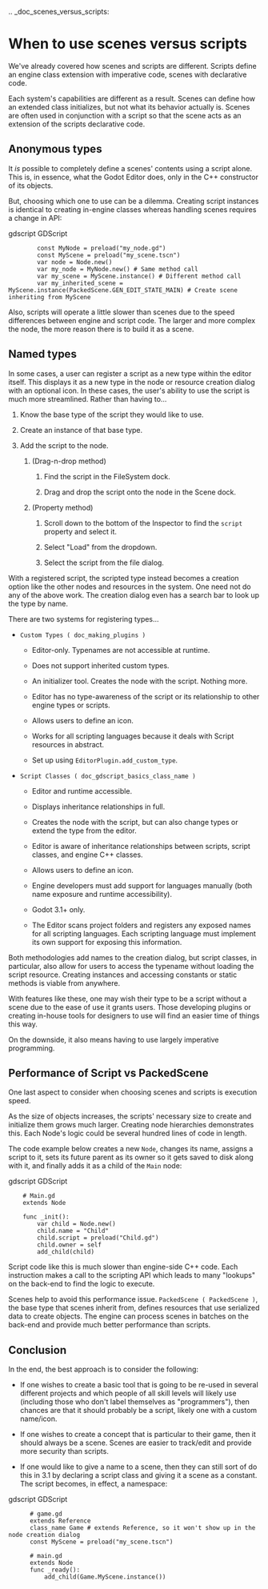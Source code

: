 .. _doc_scenes_versus_scripts:

When to use scenes versus scripts
=================================

We've already covered how scenes and scripts are different. Scripts
define an engine class extension with imperative code, scenes with
declarative code.

Each system's capabilities are different as a result.
Scenes can define how an extended class initializes, but not what its
behavior actually is. Scenes are often used in conjunction with a script so
that the scene acts as an extension of the scripts declarative code.

Anonymous types
---------------

It *is* possible to completely define a scenes' contents using a script alone.
This is, in essence, what the Godot Editor does, only in the C++ constructor
of its objects.

But, choosing which one to use can be a dilemma. Creating script instances
is identical to creating in-engine classes whereas handling scenes requires
a change in API:

gdscript GDScript

```
        const MyNode = preload("my_node.gd")
        const MyScene = preload("my_scene.tscn")
        var node = Node.new()
        var my_node = MyNode.new() # Same method call
        var my_scene = MyScene.instance() # Different method call
        var my_inherited_scene = MyScene.instance(PackedScene.GEN_EDIT_STATE_MAIN) # Create scene inheriting from MyScene
```

Also, scripts will operate a little slower than scenes due to the
speed differences between engine and script code. The larger and more complex
the node, the more reason there is to build it as a scene.

Named types
-----------

In some cases, a user can register a script as a new type within the editor
itself. This displays it as a new type in the node or resource creation dialog
with an optional icon. In these cases, the user's ability to use the script
is much more streamlined. Rather than having to...

1. Know the base type of the script they would like to use.

2. Create an instance of that base type.

3. Add the script to the node.

   1. (Drag-n-drop method)

      1. Find the script in the FileSystem dock.

      2. Drag and drop the script onto the node in the Scene dock.

   2. (Property method)

      1. Scroll down to the bottom of the Inspector to find the `script` property and select it.

      2. Select "Load" from the dropdown.

      3. Select the script from the file dialog.

With a registered script, the scripted type instead becomes a creation option
like the other nodes and resources in the system. One need not do any of the
above work. The creation dialog even has a search bar to look up the type by
name.

There are two systems for registering types...

- `Custom Types ( doc_making_plugins )`

   - Editor-only. Typenames are not accessible at runtime.

   - Does not support inherited custom types.

   - An initializer tool. Creates the node with the script. Nothing more.

   - Editor has no type-awareness of the script or its relationship
     to other engine types or scripts.

   - Allows users to define an icon.

   - Works for all scripting languages because it deals with Script resources in abstract.

   - Set up using `EditorPlugin.add_custom_type`.

- `Script Classes ( doc_gdscript_basics_class_name )`

   - Editor and runtime accessible.

   - Displays inheritance relationships in full.

   - Creates the node with the script, but can also change types
     or extend the type from the editor.

   - Editor is aware of inheritance relationships between scripts,
     script classes, and engine C++ classes.

   - Allows users to define an icon.

   - Engine developers must add support for languages manually (both name exposure and
     runtime accessibility).

   - Godot 3.1+ only.

   - The Editor scans project folders and registers any exposed names for all
     scripting languages. Each scripting language must implement its own
     support for exposing this information.

Both methodologies add names to the creation dialog, but script classes, in
particular, also allow for users to access the typename without loading the
script resource. Creating instances and accessing constants or static methods
is viable from anywhere.

With features like these, one may wish their type to be a script without a
scene due to the ease of use it grants users. Those developing plugins or
creating in-house tools for designers to use will find an easier time of things
this way.

On the downside, it also means having to use largely imperative programming.

Performance of Script vs PackedScene
------------------------------------

One last aspect to consider when choosing scenes and scripts is execution speed.

As the size of objects increases, the scripts' necessary size to create and
initialize them grows much larger. Creating node hierarchies demonstrates this.
Each Node's logic could be several hundred lines of code in length.

The code example below creates a new `Node`, changes its name, assigns a
script to it, sets its future parent as its owner so it gets saved to disk along
with it, and finally adds it as a child of the `Main` node:

gdscript GDScript

```
    # Main.gd
    extends Node

    func _init():
        var child = Node.new()
        child.name = "Child"
        child.script = preload("Child.gd")
        child.owner = self
        add_child(child)
```

Script code like this is much slower than engine-side C++ code. Each instruction
makes a call to the scripting API which leads to many "lookups" on the back-end
to find the logic to execute.

Scenes help to avoid this performance issue. `PackedScene
( PackedScene )`, the base type that scenes inherit from, defines resources
that use serialized data to create objects. The engine can process scenes in
batches on the back-end and provide much better performance than scripts.

Conclusion
----------

In the end, the best approach is to consider the following:

- If one wishes to create a basic tool that is going to be re-used in several
  different projects and which people of all skill levels will likely use
  (including those who don't label themselves as "programmers"), then chances
  are that it should probably be a script, likely one with a custom name/icon.

- If one wishes to create a concept that is particular to their game, then it
  should always be a scene. Scenes are easier to track/edit and provide more
  security than scripts.

- If one would like to give a name to a scene, then they can still sort of do
  this in 3.1 by declaring a script class and giving it a scene as a constant.
  The script becomes, in effect, a namespace:

gdscript GDScript

```
      # game.gd
      extends Reference
      class_name Game # extends Reference, so it won't show up in the node creation dialog
      const MyScene = preload("my_scene.tscn")

      # main.gd
      extends Node
      func _ready():
          add_child(Game.MyScene.instance())
```